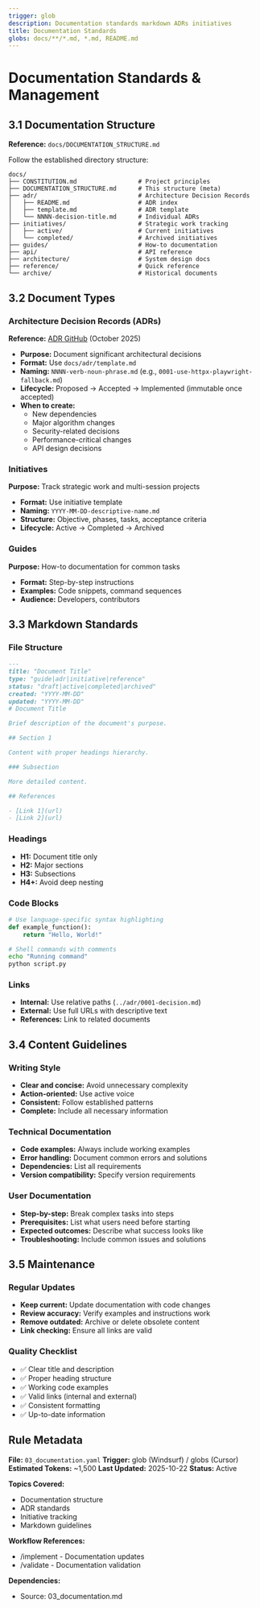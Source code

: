 ```yaml
---
trigger: glob
description: Documentation standards markdown ADRs initiatives
title: Documentation Standards
globs: docs/**/*.md, *.md, README.md
---
```


# Documentation Standards & Management

## 3.1 Documentation Structure

**Reference:** `docs/DOCUMENTATION_STRUCTURE.md`

Follow the established directory structure:

```text
docs/
├── CONSTITUTION.md                 # Project principles
├── DOCUMENTATION_STRUCTURE.md      # This structure (meta)
├── adr/                            # Architecture Decision Records
│   ├── README.md                   # ADR index
│   ├── template.md                 # ADR template
│   └── NNNN-decision-title.md      # Individual ADRs
├── initiatives/                    # Strategic work tracking
│   ├── active/                     # Current initiatives
│   └── completed/                  # Archived initiatives
├── guides/                         # How-to documentation
├── api/                            # API reference
├── architecture/                   # System design docs
├── reference/                      # Quick reference
└── archive/                        # Historical documents
```

## 3.2 Document Types

### Architecture Decision Records (ADRs)

**Reference:** [ADR GitHub](https://adr.github.io/) (October 2025)

- **Purpose:** Document significant architectural decisions
- **Format:** Use `docs/adr/template.md`
- **Naming:** `NNNN-verb-noun-phrase.md` (e.g., `0001-use-httpx-playwright-fallback.md`)
- **Lifecycle:** Proposed → Accepted → Implemented (immutable once accepted)
- **When to create:**
  - New dependencies
  - Major algorithm changes
  - Security-related decisions
  - Performance-critical changes
  - API design decisions

### Initiatives

**Purpose:** Track strategic work and multi-session projects

- **Format:** Use initiative template
- **Naming:** `YYYY-MM-DD-descriptive-name.md`
- **Structure:** Objective, phases, tasks, acceptance criteria
- **Lifecycle:** Active → Completed → Archived

### Guides

**Purpose:** How-to documentation for common tasks

- **Format:** Step-by-step instructions
- **Examples:** Code snippets, command sequences
- **Audience:** Developers, contributors

## 3.3 Markdown Standards

### File Structure

```markdown
---
title: "Document Title"
type: "guide|adr|initiative|reference"
status: "draft|active|completed|archived"
created: "YYYY-MM-DD"
updated: "YYYY-MM-DD"
# Document Title

Brief description of the document's purpose.

## Section 1

Content with proper headings hierarchy.

### Subsection

More detailed content.

## References

- [Link 1](url)
- [Link 2](url)
```

### Headings

- **H1:** Document title only
- **H2:** Major sections
- **H3:** Subsections
- **H4+:** Avoid deep nesting

### Code Blocks

```python
# Use language-specific syntax highlighting
def example_function():
    return "Hello, World!"
```

```bash
# Shell commands with comments
echo "Running command"
python script.py
```

### Links

- **Internal:** Use relative paths (`../adr/0001-decision.md`)
- **External:** Use full URLs with descriptive text
- **References:** Link to related documents

## 3.4 Content Guidelines

### Writing Style

- **Clear and concise:** Avoid unnecessary complexity
- **Action-oriented:** Use active voice
- **Consistent:** Follow established patterns
- **Complete:** Include all necessary information

### Technical Documentation

- **Code examples:** Always include working examples
- **Error handling:** Document common errors and solutions
- **Dependencies:** List all requirements
- **Version compatibility:** Specify version requirements

### User Documentation

- **Step-by-step:** Break complex tasks into steps
- **Prerequisites:** List what users need before starting
- **Expected outcomes:** Describe what success looks like
- **Troubleshooting:** Include common issues and solutions

## 3.5 Maintenance

### Regular Updates

- **Keep current:** Update documentation with code changes
- **Review accuracy:** Verify examples and instructions work
- **Remove outdated:** Archive or delete obsolete content
- **Link checking:** Ensure all links are valid

### Quality Checklist

- ✅ Clear title and description
- ✅ Proper heading structure
- ✅ Working code examples
- ✅ Valid links (internal and external)
- ✅ Consistent formatting
- ✅ Up-to-date information

## Rule Metadata

**File:** `03_documentation.yaml`
**Trigger:** glob (Windsurf) / globs (Cursor)
**Estimated Tokens:** ~1,500
**Last Updated:** 2025-10-22
**Status:** Active

**Topics Covered:**

- Documentation structure
- ADR standards
- Initiative tracking
- Markdown guidelines

**Workflow References:**

- /implement - Documentation updates
- /validate - Documentation validation

**Dependencies:**

- Source: 03_documentation.md
